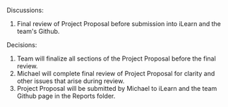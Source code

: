 Discussions:
  1. Final review of Project Proposal before submission into iLearn and the team's Github.

Decisions:
  1. Team will finalize all sections of the Project Proposal before the final review.
  2. Michael will complete final review of Project Proposal for clarity and other issues that arise during review.
  3. Project Proposal will be submitted by Michael to iLearn and the team Github page in the Reports folder.
